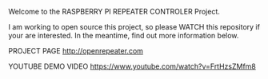 Welcome to the RASPBERRY PI REPEATER CONTROLER Project.

I am working to open source this project, so please WATCH this repository if your are interested. In the meantime, find out more information below.

PROJECT PAGE
http://openrepeater.com

YOUTUBE DEMO VIDEO
https://www.youtube.com/watch?v=FrtHzsZMfm8
